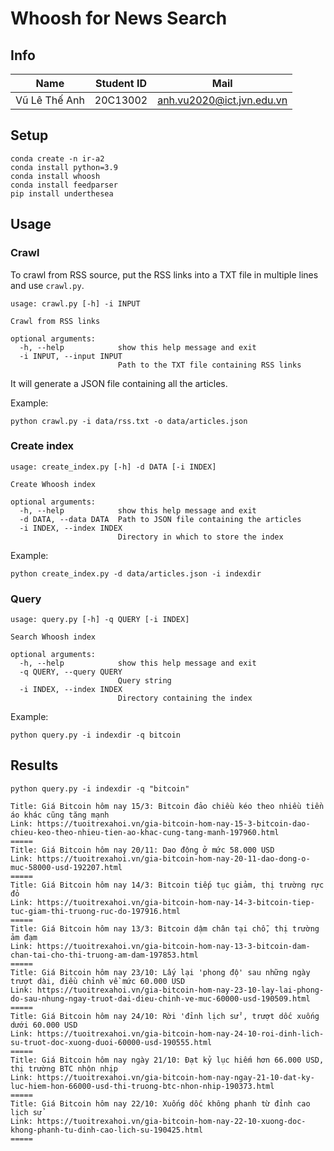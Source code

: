 # Whoosh for News Search

## Info

|Name|Student ID|Mail|
|---|---|---|
|Vũ Lê Thế Anh|20C13002|anh.vu2020@ict.jvn.edu.vn|

## **Setup**

```
conda create -n ir-a2
conda install python=3.9
conda install whoosh
conda install feedparser
pip install underthesea
```

## **Usage**

### **Crawl**

To crawl from RSS source, put the RSS links into a TXT file in multiple lines and use `crawl.py`.

```
usage: crawl.py [-h] -i INPUT

Crawl from RSS links

optional arguments:
  -h, --help            show this help message and exit
  -i INPUT, --input INPUT
                        Path to the TXT file containing RSS links
```

It will generate a JSON file containing all the articles.

Example:

```
python crawl.py -i data/rss.txt -o data/articles.json
```

### **Create index**

```
usage: create_index.py [-h] -d DATA [-i INDEX]

Create Whoosh index

optional arguments:
  -h, --help            show this help message and exit
  -d DATA, --data DATA  Path to JSON file containing the articles
  -i INDEX, --index INDEX
                        Directory in which to store the index
```

Example:

```
python create_index.py -d data/articles.json -i indexdir
```

### **Query**

```
usage: query.py [-h] -q QUERY [-i INDEX]

Search Whoosh index

optional arguments:
  -h, --help            show this help message and exit
  -q QUERY, --query QUERY
                        Query string
  -i INDEX, --index INDEX
                        Directory containing the index
```

Example:

```
python query.py -i indexdir -q bitcoin
```

## **Results**

```
python query.py -i indexdir -q "bitcoin"
```

```
Title: Giá Bitcoin hôm nay 15/3: Bitcoin đảo chiều kéo theo nhiều tiền áo khác cũng tăng mạnh
Link: https://tuoitrexahoi.vn/gia-bitcoin-hom-nay-15-3-bitcoin-dao-chieu-keo-theo-nhieu-tien-ao-khac-cung-tang-manh-197960.html
=====
Title: Giá Bitcoin hôm nay 20/11: Dao động ở mức 58.000 USD
Link: https://tuoitrexahoi.vn/gia-bitcoin-hom-nay-20-11-dao-dong-o-muc-58000-usd-192207.html
=====
Title: Giá Bitcoin hôm nay 14/3: Bitcoin tiếp tục giảm, thị trường rực đỏ
Link: https://tuoitrexahoi.vn/gia-bitcoin-hom-nay-14-3-bitcoin-tiep-tuc-giam-thi-truong-ruc-do-197916.html
=====
Title: Giá Bitcoin hôm nay 13/3: Bitcoin dậm chân tại chỗ, thị trường ảm đạm
Link: https://tuoitrexahoi.vn/gia-bitcoin-hom-nay-13-3-bitcoin-dam-chan-tai-cho-thi-truong-am-dam-197853.html
=====
Title: Giá Bitcoin hôm nay 23/10: Lấy lại 'phong độ' sau những ngày trượt dài, điều chỉnh về mức 60.000 USD
Link: https://tuoitrexahoi.vn/gia-bitcoin-hom-nay-23-10-lay-lai-phong-do-sau-nhung-ngay-truot-dai-dieu-chinh-ve-muc-60000-usd-190509.html
=====
Title: Giá Bitcoin hôm nay 24/10: Rời 'đỉnh lịch sử', trượt dốc xuống dưới 60.000 USD
Link: https://tuoitrexahoi.vn/gia-bitcoin-hom-nay-24-10-roi-dinh-lich-su-truot-doc-xuong-duoi-60000-usd-190555.html
=====
Title: Giá Bitcoin hôm nay ngày 21/10: Đạt kỷ lục hiếm hơn 66.000 USD, thị trường BTC nhộn nhịp
Link: https://tuoitrexahoi.vn/gia-bitcoin-hom-nay-ngay-21-10-dat-ky-luc-hiem-hon-66000-usd-thi-truong-btc-nhon-nhip-190373.html
=====
Title: Giá Bitcoin hôm nay 22/10: Xuống dốc không phanh từ đỉnh cao lịch sử
Link: https://tuoitrexahoi.vn/gia-bitcoin-hom-nay-22-10-xuong-doc-khong-phanh-tu-dinh-cao-lich-su-190425.html
=====
```
